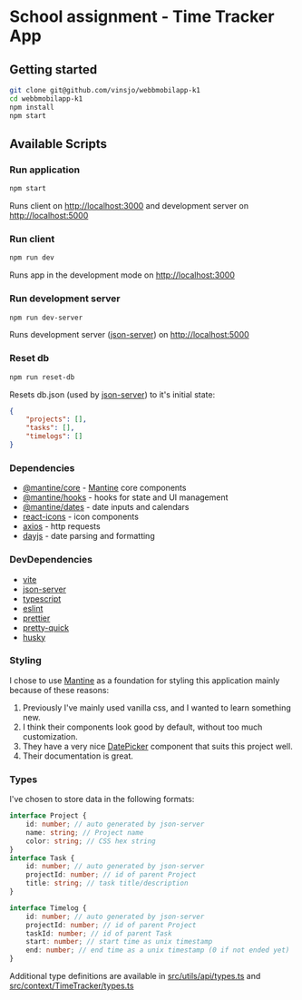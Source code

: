 # School assignment - Time Tracker App

## Getting started

```bash
git clone git@github.com/vinsjo/webbmobilapp-k1
cd webbmobilapp-k1
npm install
npm start
```

## Available Scripts

### Run application

```bash
npm start
```

Runs client on [http://localhost:3000](http://localhost:3000) and development server on [http://localhost:5000](http://localhost:5000)

### Run client

```bash
npm run dev
```

Runs app in the development mode on [http://localhost:3000](http://localhost:3000)

### Run development server

```bash
npm run dev-server
```

Runs development server ([json-server](https://github.com/typicode/json-server)) on [http://localhost:5000](http://localhost:5000)

### Reset db

```bash
npm run reset-db
```

Resets db.json (used by [json-server](https://github.com/typicode/json-server)) to it's initial state:

```json
{
    "projects": [],
    "tasks": [],
    "timelogs": []
}
```

### Dependencies

- [@mantine/core](https://github.com/mantinedev/mantine) - [Mantine](https://mantine.dev/) core components
- [@mantine/hooks](https://github.com/mantinedev/mantine) - hooks for state and UI management
- [@mantine/dates](https://github.com/mantinedev/mantine) - date inputs and calendars
- [react-icons](https://github.com/react-icons/react-icons) - icon components
- [axios](https://github.com/axios/axios) - http requests
- [dayjs](https://github.com/iamkun/dayjs/) - date parsing and formatting

### DevDependencies

- [vite](https://github.com/vitejs/vite)
- [json-server](https://github.com/typicode/json-server)
- [typescript](https://github.com/microsoft/TypeScript)
- [eslint](https://github.com/eslint/eslint)
- [prettier](https://github.com/prettier/prettier)
- [pretty-quick](https://github.com/azz/pretty-quick)
- [husky](https://github.com/typicode/husky)

### Styling

I chose to use [Mantine](https://mantine.dev/) as a foundation for styling this application mainly because of these reasons:

1. Previously I've mainly used vanilla css, and I wanted to learn something new.
2. I think their components look good by default, without too much customization.
3. They have a very nice [DatePicker](https://mantine.dev/dates/date-picker/) component that suits this project well.
4. Their documentation is great.

### Types

I've chosen to store data in the following formats:

```ts
interface Project {
    id: number; // auto generated by json-server
    name: string; // Project name
    color: string; // CSS hex string
}
interface Task {
    id: number; // auto generated by json-server
    projectId: number; // id of parent Project
    title: string; // task title/description
}

interface Timelog {
    id: number; // auto generated by json-server
    projectId: number; // id of parent Project
    taskId: number; // id of parent Task
    start: number; // start time as unix timestamp
    end: number; // end time as a unix timestamp (0 if not ended yet)
}
```

Additional type definitions are available in [src/utils/api/types.ts](https://github.com/vinsjo/webbmobilapp-k1/blob/main/src/utils/api/types.ts) and [src/context/TimeTracker/types.ts](https://github.com/vinsjo/webbmobilapp-k1/blob/main/src/context/TimeTracker/types.ts)
